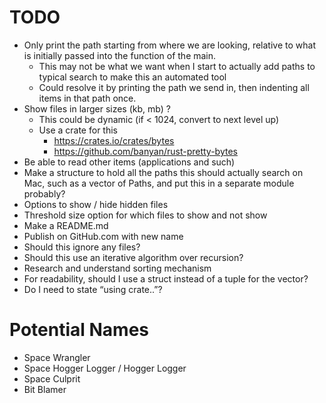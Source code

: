 # TODO

- Only print the path starting from where we are looking, relative to what is
  initially passed into the function of the main.
    - This may not be what we want when I start to actually add paths to
        typical search to make this an automated tool
    - Could resolve it by printing the path we send in, then indenting all items
      in that path once.
- Show files in larger sizes (kb, mb) ?
    - This could be dynamic (if < 1024, convert to next level up)
    - Use a crate for this
        - https://crates.io/crates/bytes
        - https://github.com/banyan/rust-pretty-bytes
- Be able to read other items (applications and such)
- Make a structure to hold all the paths this should actually search on Mac,
  such as a vector of Paths, and put this in a separate module probably?
- Options to show / hide hidden files
- Threshold size option for which files to show and not show
- Make a README.md
- Publish on GitHub.com with new name
- Should this ignore any files?
- Should this use an iterative algorithm over recursion?
- Research and understand sorting mechanism
- For readability, should I use a struct instead of a tuple for the vector?
- Do I need to state “using crate..”?

# Potential Names

- Space Wrangler
- Space Hogger Logger / Hogger Logger
- Space Culprit
- Bit Blamer
